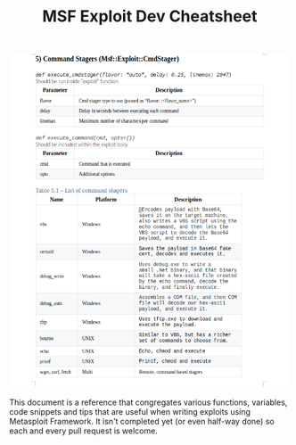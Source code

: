 <h1 align="center"> MSF Exploit Dev Cheatsheet </h1> <br>
<p align="center">
  <a>
    <img src="img.png" width="500" height="600">
  </a>
</p>



<p>
  This document is a reference that congregates various functions, variables, code snippets and tips that are useful when writing exploits using Metasploit Framework. It isn't completed yet (or even half-way done) so each and every pull request is welcome.
</p>



